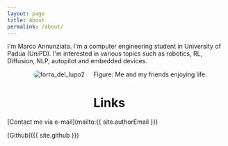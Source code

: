 ```yaml
---
layout: page
title: About
permalink: /about/
---
```


I'm Marco Annunziata. I'm a computer engineering student in University of Padua (UniPD). I'm interested in various topics such as robotics, RL, Diffusion, NLP, autopilot and embedded devices.


<figure>
    <img src="{{ site.imagesFolder }}/people/Forra_del_Lupo2.jpg" alt="forra_del_lupo2" style="float: left; margin: 0px 20px 40px 20px; border-radius: 10px;"/>
    <figcaption> Figure: Me and my friends enjoying life. </figcaption>
</figure>


# Links

[Contact me via e-mail](mailto:{{ site.authorEmail }})

[Github]({{ site.github }})

<script type="text/javascript" src="https://cdnjs.buymeacoffee.com/1.0.0/button.prod.min.js" data-name="bmc-button" data-slug="remdox" data-color="#FF5F5F" data-emoji=""  data-font="Cookie" data-text="Buy me a coffee" data-outline-color="#000000" data-font-color="#ffffff" data-coffee-color="#FFDD00" ></script>


